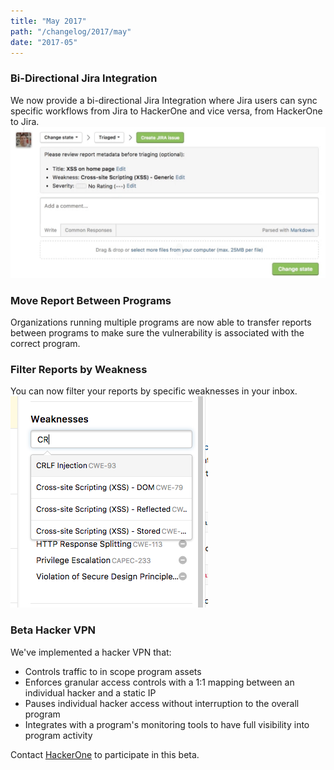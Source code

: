 ```yaml
---
title: "May 2017"
path: "/changelog/2017/may"
date: "2017-05"
---
```


### Bi-Directional Jira Integration
We now provide a bi-directional Jira Integration where Jira users can sync specific workflows from Jira to HackerOne and vice versa, from HackerOne to Jira. 
![may_2017_jira](./images/may_2017_jira.png)

### Move Report Between Programs 
Organizations running multiple programs are now able to transfer reports between programs to make sure the vulnerability is associated with the correct program. 

### Filter Reports by Weakness
You can now filter your reports by specific weaknesses in your inbox. 
![may_2017](./images/may_2017.png)

### Beta Hacker VPN
We've implemented a hacker VPN that:
* Controls traffic to in scope program assets
* Enforces granular access controls with a 1:1 mapping between an individual hacker and a static IP
* Pauses individual hacker access without interruption to the overall program
* Integrates with a program's monitoring tools to have full visibility into program activity 

Contact [HackerOne](https://support.hackerone.com/hc/en-us/requests/new) to participate in this beta. 
